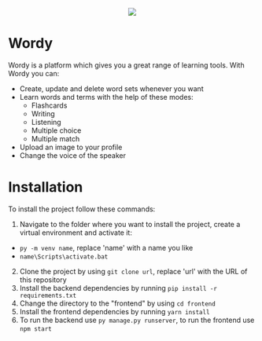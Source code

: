 <p align="center">
  <img src="https://i.postimg.cc/02xBpZgF/logo.png">
</p>

# Wordy

Wordy is a platform which gives you a great range of learning tools. With Wordy you can:

- Create, update and delete word sets whenever you want
- Learn words and terms with the help of these modes:
  - Flashcards
  - Writing
  - Listening
  - Multiple choice
  - Multiple match
- Upload an image to your profile
- Change the voice of the speaker

# Installation

To install the project follow these commands:

1. Navigate to the folder where you want to install the project, create a virtual environment and activate it:

- `py -m venv name`, replace 'name' with a name you like
- `name\Scripts\activate.bat`

2. Clone the project by using `git clone url`, replace 'url' with the URL of this repository
3. Install the backend dependencies by running `pip install -r requirements.txt`
4. Change the directory to the "frontend" by using `cd frontend`
5. Install the frontend dependencies by running `yarn install`
6. To run the backend use `py manage.py runserver`, to run the frontend use `npm start`
